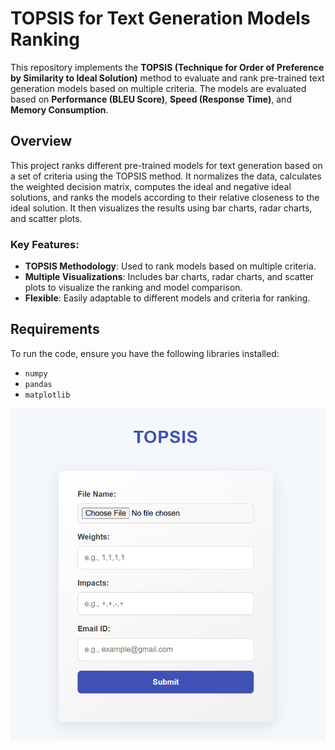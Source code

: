 # TOPSIS for Text Generation Models Ranking

This repository implements the **TOPSIS (Technique for Order of Preference by Similarity to Ideal Solution)** method to evaluate and rank pre-trained text generation models based on multiple criteria. The models are evaluated based on **Performance (BLEU Score)**, **Speed (Response Time)**, and **Memory Consumption**.

## Overview

This project ranks different pre-trained models for text generation based on a set of criteria using the TOPSIS method. It normalizes the data, calculates the weighted decision matrix, computes the ideal and negative ideal solutions, and ranks the models according to their relative closeness to the ideal solution. It then visualizes the results using bar charts, radar charts, and scatter plots.

### Key Features:
- **TOPSIS Methodology**: Used to rank models based on multiple criteria.
- **Multiple Visualizations**: Includes bar charts, radar charts, and scatter plots to visualize the ranking and model comparison.
- **Flexible**: Easily adaptable to different models and criteria for ranking.

## Requirements

To run the code, ensure you have the following libraries installed:

- `numpy`
- `pandas`
- `matplotlib`

<img src="https://github.com/ayu-shiirathore/Topsis/blob/main/Screenshot%202025-01-19%20113036.png" alt="Sample Image" />
